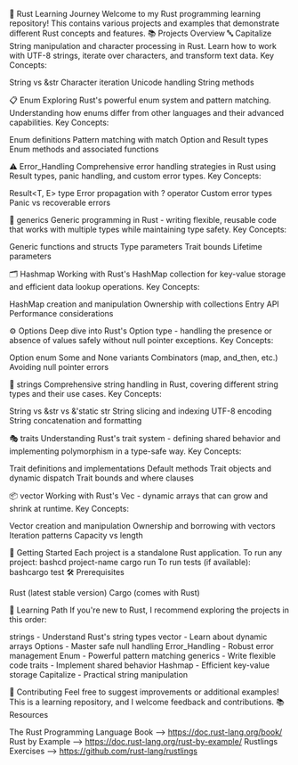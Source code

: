 🦀 Rust Learning Journey
Welcome to my Rust programming learning repository! This contains various projects and examples that demonstrate different Rust concepts and features.
📚 Projects Overview
🔤 Capitalize
String manipulation and character processing in Rust. Learn how to work with UTF-8 strings, iterate over characters, and transform text data.
Key Concepts:

String vs &str
Character iteration
Unicode handling
String methods

📋 Enum
Exploring Rust's powerful enum system and pattern matching. Understanding how enums differ from other languages and their advanced capabilities.
Key Concepts:

Enum definitions
Pattern matching with match
Option and Result types
Enum methods and associated functions

⚠️ Error_Handling
Comprehensive error handling strategies in Rust using Result types, panic handling, and custom error types.
Key Concepts:

Result<T, E> type
Error propagation with ? operator
Custom error types
Panic vs recoverable errors

🔧 generics
Generic programming in Rust - writing flexible, reusable code that works with multiple types while maintaining type safety.
Key Concepts:

Generic functions and structs
Type parameters
Trait bounds
Lifetime parameters

🗂️ Hashmap
Working with Rust's HashMap collection for key-value storage and efficient data lookup operations.
Key Concepts:

HashMap creation and manipulation
Ownership with collections
Entry API
Performance considerations

⚙️ Options
Deep dive into Rust's Option type - handling the presence or absence of values safely without null pointer exceptions.
Key Concepts:

Option<T> enum
Some and None variants
Combinators (map, and_then, etc.)
Avoiding null pointer errors

🧵 strings
Comprehensive string handling in Rust, covering different string types and their use cases.
Key Concepts:

String vs &str vs &'static str
String slicing and indexing
UTF-8 encoding
String concatenation and formatting

🎭 traits
Understanding Rust's trait system - defining shared behavior and implementing polymorphism in a type-safe way.
Key Concepts:

Trait definitions and implementations
Default methods
Trait objects and dynamic dispatch
Trait bounds and where clauses

📦 vector
Working with Rust's Vec<T> - dynamic arrays that can grow and shrink at runtime.
Key Concepts:

Vector creation and manipulation
Ownership and borrowing with vectors
Iteration patterns
Capacity vs length

🚀 Getting Started
Each project is a standalone Rust application. To run any project:
bashcd project-name
cargo run
To run tests (if available):
bashcargo test
🛠️ Prerequisites

Rust (latest stable version)
Cargo (comes with Rust)

📖 Learning Path
If you're new to Rust, I recommend exploring the projects in this order:

strings - Understand Rust's string types
vector - Learn about dynamic arrays
Options - Master safe null handling
Error_Handling - Robust error management
Enum - Powerful pattern matching
generics - Write flexible code
traits - Implement shared behavior
Hashmap - Efficient key-value storage
Capitalize - Practical string manipulation

🤝 Contributing
Feel free to suggest improvements or additional examples! This is a learning repository, and I welcome feedback and contributions.
📚 Resources

The Rust Programming Language Book  --> https://doc.rust-lang.org/book/
Rust by Example  --> https://doc.rust-lang.org/rust-by-example/
Rustlings Exercises --> https://github.com/rust-lang/rustlings